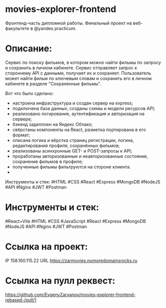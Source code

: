 # movies-explorer-frontend

Фронтенд-часть дипломной работы. Финальный проект на веб-факультете в @yandex.practicum.

# Описание:

Сервис по поиску фильмов, в котором можно найти фильмы по запросу и сохранить в личном кабинете. Сервис отправляет запрос к стороннему API с данными, получает их и сохраняет. Пользователь может найти фильм по ключевым словам и сохранить его в личном кабинете в разделе "Сохраненные фильмы".

Вот что было сделано:
- настроена инфраструктура и создан сервер на express;
- подключена база данных, созданы схемы и модели ресурсов API;
- реализовано логирование, аутентификация и авторизация на сервере;
- бэкенд задеплоен на Яндекс Облако;
- свёрстаны компоненты на React, разметка портирована в его формат;
- описана логика и вёрстка страниц регистрации, логина, редактирования профиля, сохранённых фильмов;
- реализованы асинхронные GET- и POST-запросы к API;
- проработаны авторизованные и неавторизованные состояния, сохранение фильмов в профиле;
- полученные фильмы фильтруются на стороне клиента.
- 
Инструменты и стек: #HTML #CSS #React #Express #MongoDB #NodeJS #API  #Nginx #JWT #Postman

# Инструменты и стек:

#React+Vite #HTML #CSS #JavaScript #React #Express #MongoDB #NodeJS #API  #Nginx #JWT #Postman

# Ссылка на проект:

IP 158.160.115.22
URL https://zarmovies.nomoredomainsrocks.ru

# Ссылка на пулл реквест:

https://github.com/EvgenyZaryanov/movies-explorer-frontend-rebased-/pull/1
